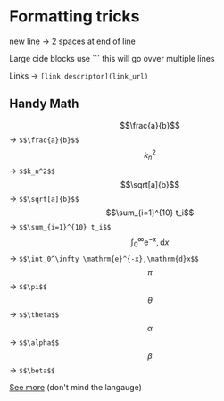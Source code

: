 # Formatting tricks

new line -> 2 spaces at end of line  

Large cide blocks use ``` this will go ovver multiple lines  

Links -> `[link descriptor](link_url)`



## Handy Math

$$\frac{a}{b}$$ -> `$$\frac{a}{b}$$`  
$$k_n^2$$ -> `$$k_n^2$$`  
$$\sqrt[a]{b}$$ -> `$$\sqrt[a]{b}$$`  
$$\sum_{i=1}^{10} t_i$$ -> `$$\sum_{i=1}^{10} t_i$$`  
$$\int_0^\infty \mathrm{e}^{-x},\mathrm{d}x$$ -> `$$\int_0^\infty \mathrm{e}^{-x},\mathrm{d}x$$`  
$$\pi$$ -> `$$\pi$$`  
$$\theta$$ -> `$$\theta$$`  
$$\alpha$$ -> `$$\alpha$$`  
$$\beta$$ -> `$$\beta$$`  


[See more](https://csrgxtu.github.io/2015/03/20/Writing-Mathematic-Fomulars-in-Markdown/) (don't mind the langauge)  
